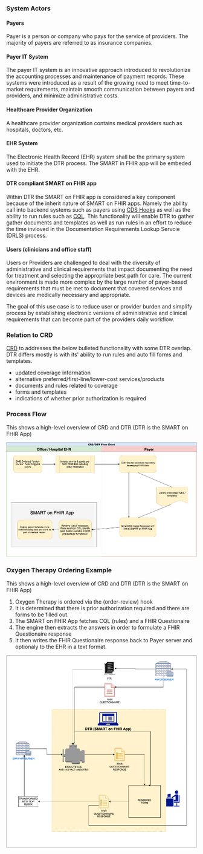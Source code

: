 ### System Actors

#### Payers
Payer is a person or company who pays for the service of providers. The majority of payers are referred to as insurance companies.

#### Payer IT System
The payer IT system is an innovative approach introduced to revolutionize the accounting processes and maintenance of payment records. These systems were introduced as a result of the growing need to meet time-to-market requirements, maintain smooth communication between payers and providers, and minimize administrative costs.

#### Healthcare Provider Organization
A healthcare provider organization contains medical providers such as hospitals, doctors, etc. 

#### EHR System
The Electronic Health Record (EHR) system shall be the primary system used to initiate the DTR process. The SMART in FHIR app will be embeded with the EHR.   

#### DTR compliant SMART on FHIR app
Within DTR the SMART on FHIR app is considered a key component because of the inherit nature of SMART on FHIR apps. Namely the ability call into backend systems such as payers using [CDS Hooks](https://cds-hooks.hl7.org) as well as the ability to run rules such as [CQL](https://cql.hl7.org/STU2/). This functionality will enable DTR to gather gather documents and templates as well as run rules in an effort to reduce the time invloved in the Documentation Requirements Lookup Servcie (DRLS) process.

#### Users (clinicians and office staff)
Users or Providers are challenged to deal with the diversity of administrative and clinical requirements that impact documenting the need for treatment and selecting the appropriate best path for care. The current environment is made more complex by the large number of payer-based requirements that must be met to document that covered services and devices are medically necessary and appropriate.

The goal of this use case is to reduce user or provider burden and simplify process by establishing electronic versions of administrative and clinical requirements that can become part of the providers daily workflow. 

### Relation to CRD
[CRD](http://build.fhir.org/ig/HL7/davinci-crd/) to addresses the below bulleted functionality with some DTR overlap. DTR differs mostly is with its' ability to run rules and auto fill forms and templates.  

* updated coverage information 
* alternative preferred/first-line/lower-cost services/products 
* documents and rules related to coverage 
* forms and templates 
* indications of whether prior authorization is required

### Process Flow 

This shows a high-level overview of CRD and DTR (DTR is the SMART on FHIR App)

![Image](../images/CRD_DTR_Flow.png?raw=true)
### Oxygen Therapy Ordering Example
This shows a high-level overview of CRD and DTR (DTR is the SMART on FHIR App)

1. Oxygen Therapy is ordered via the (order-review) hook
2. It is determined that there is prior authorization required and there are                 forms to be filled out.
3. The SMART on FHIR App fetches CQL (rules) and a FHIR Questionaire 
4. The engine then extracts the answers in order to formulate a FHIR Questionaire response
5. It then writes the FHIR Questionaire response back to Payer server and optionaly to       the EHR in a text format.    

![Image](../images/Process_Flow_Detail.png?raw=true)
